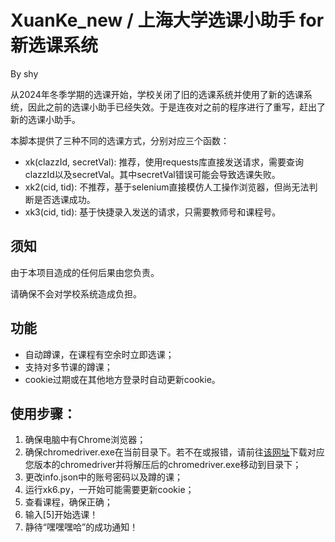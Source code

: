 # XuanKe_new / 上海大学选课小助手 for 新选课系统
By shy

从2024年冬季学期的选课开始，学校关闭了旧的选课系统并使用了新的选课系统，因此之前的选课小助手已经失效。于是连夜对之前的程序进行了重写，赶出了新的选课小助手。

本脚本提供了三种不同的选课方式，分别对应三个函数：
- xk(clazzId, secretVal): 推荐，使用requests库直接发送请求，需要查询clazzId以及secretVal。其中secretVal错误可能会导致选课失败。
- xk2(cid, tid): 不推荐，基于selenium直接模仿人工操作浏览器，但尚无法判断是否选课成功。
- xk3(cid, tid): 基于快捷录入发送的请求，只需要教师号和课程号。


## 须知
由于本项目造成的任何后果由您负责。

请确保不会对学校系统造成负担。

## 功能
- 自动蹲课，在课程有空余时立即选课；
- 支持对多节课的蹲课；
- cookie过期或在其他地方登录时自动更新cookie。

## 使用步骤：
1. 确保电脑中有Chrome浏览器；
2. 确保chromedriver.exe在当前目录下。若不在或报错，请前往[该网址](https://googlechromelabs.github.io/chrome-for-testing/#stable)下载对应您版本的chromedriver并将解压后的chromedriver.exe移动到目录下；
3. 更改info.json中的账号密码以及蹲的课；
4. 运行xk6.py，一开始可能需要更新cookie；
5. 查看课程，确保正确；
6. 输入[5]开始选课！
7. 静待“嘿嘿嘿哈”的成功通知！
